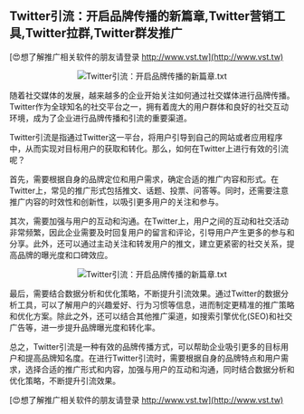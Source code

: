 ## **Twitter引流：开启品牌传播的新篇章,Twitter营销工具,Twitter拉群,Twitter群发推广**

[😍想了解推广相关软件的朋友请登录 http://www.vst.tw](http://www.vst.tw)

 <center><img src="https://vst.tw/MP4/tuiguang/png/5.png" alt="Twitter引流：开启品牌传播的新篇章.txt"></center>

随着社交媒体的发展，越来越多的企业开始关注如何通过社交媒体进行品牌传播。Twitter作为全球知名的社交平台之一，拥有着庞大的用户群体和良好的社交互动环境，成为了企业进行品牌传播和引流的重要渠道。

Twitter引流是指通过Twitter这一平台，将用户引导到自己的网站或者应用程序中，从而实现对目标用户的获取和转化。那么，如何在Twitter上进行有效的引流呢？

首先，需要根据自身的品牌定位和用户需求，确定合适的推广内容和形式。在Twitter上，常见的推广形式包括推文、话题、投票、问答等。同时，还需要注意推广内容的时效性和创新性，以吸引更多用户的关注和参与。

其次，需要加强与用户的互动和沟通。在Twitter上，用户之间的互动和社交活动非常频繁，因此企业需要及时回复用户的留言和评论，引导用户产生更多的参与和分享。此外，还可以通过主动关注和转发用户的推文，建立更紧密的社交关系，提高品牌的曝光度和口碑效应。

 <center><img src="https://vst.tw/MP4/tuiguang/png/8.png" alt="Twitter引流：开启品牌传播的新篇章.txt"></center>

最后，需要结合数据分析和优化策略，不断提升引流效果。通过Twitter的数据分析工具，可以了解用户的兴趣爱好、行为习惯等信息，进而制定更精准的推广策略和优化方案。除此之外，还可以结合其他推广渠道，如搜索引擎优化(SEO)和社交广告等，进一步提升品牌曝光度和转化率。

总之，Twitter引流是一种有效的品牌传播方式，可以帮助企业吸引更多的目标用户和提高品牌知名度。在进行Twitter引流时，需要根据自身的品牌特点和用户需求，选择合适的推广形式和内容，加强与用户的互动和沟通，同时结合数据分析和优化策略，不断提升引流效果。

[😍想了解推广相关软件的朋友请登录 http://www.vst.tw](http://www.vst.tw)



